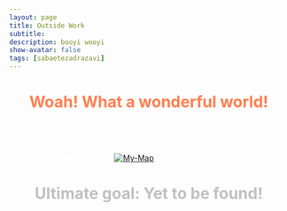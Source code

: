 ```yaml
---
layout: page
title: Outside Work
subtitle: 
description: booyi wooyi
show-avatar: false
tags: [sabaetezadrazavi]
---
```




<style>{color:White;}</style>
 
<style>H1{color:White;}</style>
<style>H2{color:White;}</style>
<style>H3{color:White;}</style>
<style>p{color:White;}</style>


<h1 align="center"> <p style="color:#ff7f50;"> Woah! What a wonderful world! </p> </h1>



I explore the sky while working, and on my spare time, I search for what is left undiscovered for me from feelings and experiences on the Earth!

*Check Out my World's map!*
[![My-Map](./My-Map/My-Map.jpg)]()

<h1 align="center"> <p style="color:silver;"> Ultimate goal: Yet to be found! </p> </h1>




